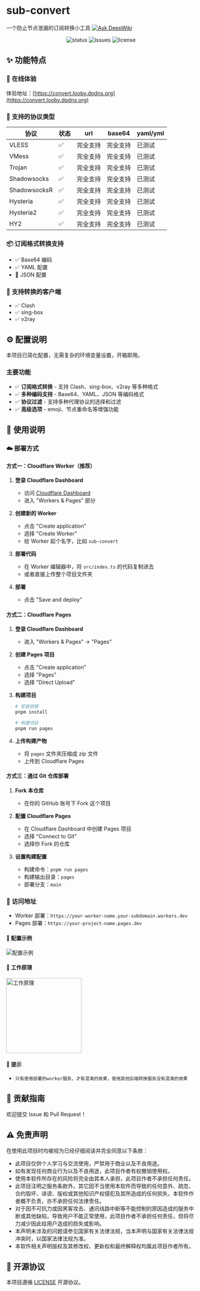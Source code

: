 # sub-convert

一个防止节点泄漏的订阅转换小工具 [![Ask DeepWiki](https://deepwiki.com/badge.svg)](https://deepwiki.com/jwyGithub/sub-convert)

<p align="center">
  <img src="https://img.shields.io/github/actions/workflow/status/jwyGithub/sub-convert/release.yml" alt='status'>
  <img src="https://img.shields.io/github/issues/jwyGithub/sub-convert" alt='issues'>
  <img src="https://img.shields.io/github/license/jwyGithub/sub-convert" alt='license'>
</p>

## ✨ 功能特点

### 📌 在线体验

体验地址：[https://convert.looby.dpdns.org](https://convert.looby.dpdns.org)

### 📌 支持的协议类型

| 协议         | 状态 | url      | base64   | yaml/yml |
| ------------ | ---- | -------- | -------- | -------- |
| VLESS        | ✅   | 完全支持 | 完全支持 | 已测试   |
| VMess        | ✅   | 完全支持 | 完全支持 | 已测试   |
| Trojan       | ✅   | 完全支持 | 完全支持 | 已测试   |
| Shadowsocks  | ✅   | 完全支持 | 完全支持 | 已测试   |
| ShadowsocksR | ✅   | 完全支持 | 完全支持 | 已测试   |
| Hysteria     | ✅   | 完全支持 | 完全支持 | 已测试   |
| Hysteria2    | ✅   | 完全支持 | 完全支持 | 已测试   |
| HY2          | ✅   | 完全支持 | 完全支持 | 已测试   |

### 📦 订阅格式转换支持

- ✅ Base64 编码
- ✅ YAML 配置
- 🚧 JSON 配置

### 🔄 支持转换的客户端

- ✅ Clash
- ✅ sing-box
- ✅ v2ray

## ⚙️ 配置说明

本项目已简化配置，无需复杂的环境变量设置，开箱即用。

### 主要功能

- ✅ **订阅格式转换** - 支持 Clash、sing-box、v2ray 等多种格式
- ✅ **多种编码支持** - Base64、YAML、JSON 等编码格式
- ✅ **协议过滤** - 支持多种代理协议的选择和过滤
- ✅ **高级选项** - emoji、节点重命名等增强功能

## 📝 使用说明

### ☁️ 部署方式

#### 方式一：Cloudflare Worker（推荐）

1. **登录 Cloudflare Dashboard**
   - 访问 [Cloudflare Dashboard](https://dash.cloudflare.com/)
   - 进入 "Workers & Pages" 部分

2. **创建新的 Worker**
   - 点击 "Create application"
   - 选择 "Create Worker"
   - 给 Worker 起个名字，比如 `sub-convert`

3. **部署代码**
   - 在 Worker 编辑器中，将 `src/index.ts` 的代码复制进去
   - 或者直接上传整个项目文件夹

4. **部署**
   - 点击 "Save and deploy"

#### 方式二：Cloudflare Pages

1. **登录 Cloudflare Dashboard**
   - 进入 "Workers & Pages" → "Pages"

2. **创建 Pages 项目**
   - 点击 "Create application"
   - 选择 "Pages"
   - 选择 "Direct Upload"

3. **构建项目**
   ```bash
   # 安装依赖
   pnpm install
   
   # 构建项目
   pnpm run pages
   ```

4. **上传构建产物**
   - 将 `pages` 文件夹压缩成 zip 文件
   - 上传到 Cloudflare Pages

#### 方式三：通过 Git 仓库部署

1. **Fork 本仓库**
   - 在你的 GitHub 账号下 Fork 这个项目

2. **配置 Cloudflare Pages**
   - 在 Cloudflare Dashboard 中创建 Pages 项目
   - 选择 "Connect to Git"
   - 选择你 Fork 的仓库

3. **设置构建配置**
   - 构建命令：`pnpm run pages`
   - 构建输出目录：`pages`
   - 部署分支：`main`

### 🔗 访问地址

- Worker 部署：`https://your-worker-name.your-subdomain.workers.dev`
- Pages 部署：`https://your-project-name.pages.dev`

#### 💾 配置示例

![配置示例](./src/doc/screen/env.png)

#### 💾 工作原理

<p><img src="./src/doc/screen/flow.svg" width="200px" height="auto" alt="工作原理" /></p>

#### 💾 提示

- `只有使用部署的worker服务，才有混淆的效果，使用其他后端转换服务没有混淆的效果`

## 🤝 贡献指南

欢迎提交 Issue 和 Pull Request！

## ⚠️ 免责声明

在使用此项目时均被视为已经仔细阅读并完全同意以下条款：

- 此项目仅供个人学习与交流使用，严禁用于商业以及不良用途。
- 如有发现任何商业行为以及不良用途，此项目作者有权撤销使用权。
- 使用本软件所存在的风险将完全由其本人承担，此项目作者不承担任何责任。
- 此项目注明之服务条款外，其它因不当使用本软件而导致的任何意外、疏忽、合约毁坏、诽谤、版权或其他知识产权侵犯及其所造成的任何损失，本软件作者概不负责，亦不承担任何法律责任。
- 对于因不可抗力或因黑客攻击、通讯线路中断等不能控制的原因造成的服务中断或其他缺陷，导致用户不能正常使用，此项目作者不承担任何责任，但将尽力减少因此给用户造成的损失或影响。
- 本声明未涉及的问题请参见国家有关法律法规，当本声明与国家有关法律法规冲突时，以国家法律法规为准。
- 本软件相关声明版权及其修改权、更新权和最终解释权均属此项目作者所有。

## 📄 开源协议

本项目遵循 [LICENSE](./LICENSE) 开源协议。

